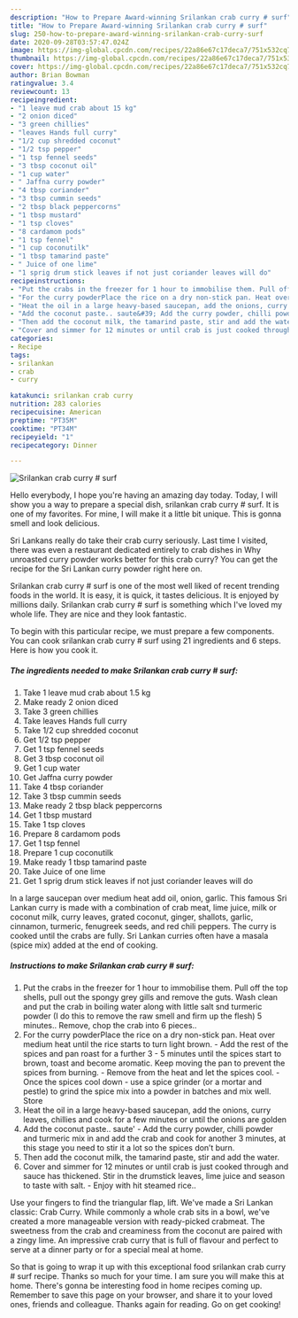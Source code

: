 ```yaml
---
description: "How to Prepare Award-winning Srilankan crab curry # surf"
title: "How to Prepare Award-winning Srilankan crab curry # surf"
slug: 250-how-to-prepare-award-winning-srilankan-crab-curry-surf
date: 2020-09-28T03:57:47.024Z
image: https://img-global.cpcdn.com/recipes/22a86e67c17deca7/751x532cq70/srilankan-crab-curry-surf-recipe-main-photo.jpg
thumbnail: https://img-global.cpcdn.com/recipes/22a86e67c17deca7/751x532cq70/srilankan-crab-curry-surf-recipe-main-photo.jpg
cover: https://img-global.cpcdn.com/recipes/22a86e67c17deca7/751x532cq70/srilankan-crab-curry-surf-recipe-main-photo.jpg
author: Brian Bowman
ratingvalue: 3.4
reviewcount: 13
recipeingredient:
- "1 leave mud crab about 15 kg"
- "2 onion diced"
- "3 green chillies"
- "leaves Hands full curry"
- "1/2 cup shredded coconut"
- "1/2 tsp pepper"
- "1 tsp fennel seeds"
- "3 tbsp coconut oil"
- "1 cup water"
- " Jaffna curry powder"
- "4 tbsp coriander"
- "3 tbsp cummin seeds"
- "2 tbsp black peppercorns"
- "1 tbsp mustard"
- "1 tsp cloves"
- "8 cardamom pods"
- "1 tsp fennel"
- "1 cup coconutilk"
- "1 tbsp tamarind paste"
- " Juice of one lime"
- "1 sprig drum stick leaves if not just coriander leaves will do"
recipeinstructions:
- "Put the crabs in the freezer for 1 hour to immobilise them. Pull off the top shells, pull out the spongy grey gills and remove the guts. Wash clean and put the crab in boiling water along with little salt snd turmeric powder (I do this to remove the raw smell and firm up the flesh) 5 minutes.. Remove, chop the crab into 6 pieces.."
- "For the curry powderPlace the rice on a dry non-stick pan. Heat over medium heat until the rice starts to turn light brown. Add the rest of the spices and pan roast for a further 3 - 5 minutes until the spices start to brown, toast and become aromatic. Keep moving the pan to prevent the spices from burning. Remove from the heat and let the spices cool. Once the spices cool down - use a spice grinder (or a mortar and pestle) to grind the spice mix into a powder in batches and mix well. Store"
- "Heat the oil in a large heavy-based saucepan, add the onions, curry leaves, chillies and cook for a few minutes or until the onions are golden"
- "Add the coconut paste.. saute&#39; Add the curry powder, chilli powder and turmeric mix in and add the crab and cook for another 3 minutes, at this stage you need to stir it a lot so the spices don’t burn."
- "Then add the coconut milk, the tamarind paste, stir and add the water."
- "Cover and simmer for 12 minutes or until crab is just cooked through and sauce has thickened. Stir in the drumstick leaves, lime juice and season to taste with salt. Enjoy with hit steamed rice.."
categories:
- Recipe
tags:
- srilankan
- crab
- curry

katakunci: srilankan crab curry 
nutrition: 283 calories
recipecuisine: American
preptime: "PT35M"
cooktime: "PT34M"
recipeyield: "1"
recipecategory: Dinner

---
```



![Srilankan crab curry # surf](https://img-global.cpcdn.com/recipes/22a86e67c17deca7/751x532cq70/srilankan-crab-curry-surf-recipe-main-photo.jpg)

Hello everybody, I hope you're having an amazing day today. Today, I will show you a way to prepare a special dish, srilankan crab curry # surf. It is one of my favorites. For mine, I will make it a little bit unique. This is gonna smell and look delicious.

Sri Lankans really do take their crab curry seriously. Last time I visited, there was even a restaurant dedicated entirely to crab dishes in Why unroasted curry powder works better for this crab curry? You can get the recipe for the Sri Lankan curry powder right here on.

Srilankan crab curry # surf is one of the most well liked of recent trending foods in the world. It is easy, it is quick, it tastes delicious. It is enjoyed by millions daily. Srilankan crab curry # surf is something which I've loved my whole life. They are nice and they look fantastic.


To begin with this particular recipe, we must prepare a few components. You can cook srilankan crab curry # surf using 21 ingredients and 6 steps. Here is how you cook it.

<!--inarticleads1-->

##### The ingredients needed to make Srilankan crab curry # surf:

1. Take 1 leave mud crab about 1.5 kg
1. Make ready 2 onion diced
1. Take 3 green chillies
1. Take leaves Hands full curry
1. Take 1/2 cup shredded coconut
1. Get 1/2 tsp pepper
1. Get 1 tsp fennel seeds
1. Get 3 tbsp coconut oil
1. Get 1 cup water
1. Get  Jaffna curry powder
1. Take 4 tbsp coriander
1. Take 3 tbsp cummin seeds
1. Make ready 2 tbsp black peppercorns
1. Get 1 tbsp mustard
1. Take 1 tsp cloves
1. Prepare 8 cardamom pods
1. Get 1 tsp fennel
1. Prepare 1 cup coconutilk
1. Make ready 1 tbsp tamarind paste
1. Take  Juice of one lime
1. Get 1 sprig drum stick leaves if not just coriander leaves will do


In a large saucepan over medium heat add oil, onion, garlic. This famous Sri Lankan curry is made with a combination of crab meat, lime juice, milk or coconut milk, curry leaves, grated coconut, ginger, shallots, garlic, cinnamon, turmeric, fenugreek seeds, and red chili peppers. The curry is cooked until the crabs are fully. Sri Lankan curries often have a masala (spice mix) added at the end of cooking. 

<!--inarticleads2-->

##### Instructions to make Srilankan crab curry # surf:

1. Put the crabs in the freezer for 1 hour to immobilise them. Pull off the top shells, pull out the spongy grey gills and remove the guts. Wash clean and put the crab in boiling water along with little salt snd turmeric powder (I do this to remove the raw smell and firm up the flesh) 5 minutes.. Remove, chop the crab into 6 pieces..
1. For the curry powderPlace the rice on a dry non-stick pan. Heat over medium heat until the rice starts to turn light brown. - Add the rest of the spices and pan roast for a further 3 - 5 minutes until the spices start to brown, toast and become aromatic. Keep moving the pan to prevent the spices from burning. - Remove from the heat and let the spices cool. - Once the spices cool down - use a spice grinder (or a mortar and pestle) to grind the spice mix into a powder in batches and mix well. Store
1. Heat the oil in a large heavy-based saucepan, add the onions, curry leaves, chillies and cook for a few minutes or until the onions are golden
1. Add the coconut paste.. saute&#39; - Add the curry powder, chilli powder and turmeric mix in and add the crab and cook for another 3 minutes, at this stage you need to stir it a lot so the spices don’t burn.
1. Then add the coconut milk, the tamarind paste, stir and add the water.
1. Cover and simmer for 12 minutes or until crab is just cooked through and sauce has thickened. Stir in the drumstick leaves, lime juice and season to taste with salt. - Enjoy with hit steamed rice..


Use your fingers to find the triangular flap, lift. We&#39;ve made a Sri Lankan classic: Crab Curry. While commonly a whole crab sits in a bowl, we&#39;ve created a more manageable version with ready-picked crabmeat. The sweetness from the crab and creaminess from the coconut are paired with a zingy lime. An impressive crab curry that is full of flavour and perfect to serve at a dinner party or for a special meal at home. 

So that is going to wrap it up with this exceptional food srilankan crab curry # surf recipe. Thanks so much for your time. I am sure you will make this at home. There's gonna be interesting food in home recipes coming up. Remember to save this page on your browser, and share it to your loved ones, friends and colleague. Thanks again for reading. Go on get cooking!
